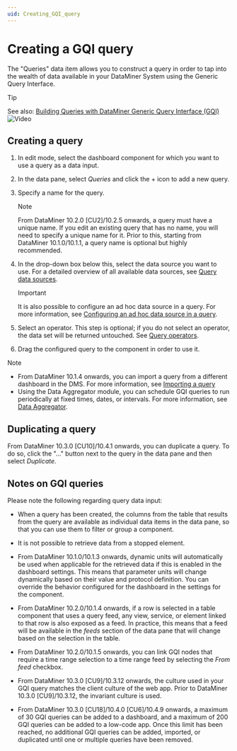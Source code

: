```yaml
---
uid: Creating_GQI_query
---
```


# Creating a GQI query

The "Queries" data item allows you to construct a query in order to tap into the wealth of data available in your DataMiner System using the Generic Query Interface.

> [!TIP]
> See also: [Building Queries with DataMiner Generic Query Interface (GQI)](https://community.dataminer.services/video/building-queries-with-dataminer-generic-query-interface-gqi/) ![Video](~/user-guide/images/video_Duo.png)

## Creating a query

1. In edit mode, select the dashboard component for which you want to use a query as a data input.

1. In the data pane, select *Queries* and click the + icon to add a new query.

1. Specify a name for the query.

   > [!NOTE]
   > From DataMiner 10.2.0 [CU2]/10.2.5 onwards, a query must have a unique name. If you edit an existing query that has no name, you will need to specify a unique name for it. Prior to this, starting from DataMiner 10.1.0/10.1.1, a query name is optional but highly recommended.

1. In the drop-down box below this, select the data source you want to use. For a detailed overview of all available data sources, see [Query data sources](xref:Query_data_sources).

   > [!IMPORTANT]
   > It is also possible to configure an ad hoc data source in a query. For more information, see [Configuring an ad hoc data source in a query](xref:Configuring_an_ad_hoc_data_source_in_a_query).

1. Select an operator. This step is optional; if you do not select an operator, the data set will be returned untouched. See [Query operators](xref:Query_operators).

1. Drag the configured query to the component in order to use it.

> [!NOTE]
>
> - From DataMiner 10.1.4 onwards, you can import a query from a different dashboard in the DMS. For more information, see [Importing a query](xref:Importing_a_query)
> - Using the Data Aggregator module, you can schedule GQI queries to run periodically at fixed times, dates, or intervals. For more information, see [Data Aggregator](xref:Data_Aggregator_DxM).

## Duplicating a query

From DataMiner 10.3.0 [CU10]/10.4.1 onwards, you can duplicate a query. To do so, click the "..." button next to the query in the data pane and then select *Duplicate*.

## Notes on GQI queries

Please note the following regarding query data input:

- When a query has been created, the columns from the table that results from the query are available as individual data items in the data pane, so that you can use them to filter or group a component.

- It is not possible to retrieve data from a stopped element.

- From DataMiner 10.1.0/10.1.3 onwards, dynamic units will automatically be used when applicable for the retrieved data if this is enabled in the dashboard settings. This means that parameter units will change dynamically based on their value and protocol definition. You can override the behavior configured for the dashboard in the settings for the component.

- From DataMiner 10.2.0/10.1.4 onwards, if a row is selected in a table component that uses a query feed, any view, service, or element linked to that row is also exposed as a feed. In practice, this means that a feed will be available in the *feeds* section of the data pane that will change based on the selection in the table.

- From DataMiner 10.2.0/10.1.5 onwards, you can link GQI nodes that require a time range selection to a time range feed by selecting the *From feed* checkbox.

- From DataMiner 10.3.0 [CU9]/10.3.12 onwards<!--RN 37505-->, the culture used in your GQI query matches the client culture of the web app. Prior to DataMiner 10.3.0 [CU9]/10.3.12, the invariant culture is used.

- From DataMiner 10.3.0 [CU18]/10.4.0 [CU6]/10.4.9 onwards<!--RN 40370-->, a maximum of 30 GQI queries can be added to a dashboard, and a maximum of 200 GQI queries can be added to a low-code app. Once this limit has been reached, no additional GQI queries can be added, imported, or duplicated until one or multiple queries have been removed.
